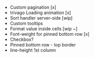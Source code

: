 - Custom pagination [x]
- trivago Loading animation [x]
- Sort handler server-side [wip]
- Custom tooltips
- Format value inside cells [wip ~]
- Font-weight for pinned bottom row [x]
- Checkbox?
- Pinned bottom row - top border
- line-height 1st column
